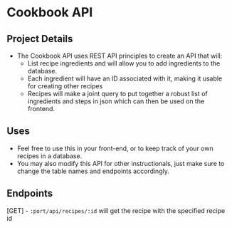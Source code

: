 # Cookbook API

## Project Details
- The Cookbook API uses REST API principles to create an API that will:
  - List recipe ingredients and will allow you to add ingredients to the database.
  - Each ingredient will have an ID associated with it, making it usable for creating other recipes
  - Recipes will make a joint query to put together a robust list of ingredients and steps in json 
    which can then be used on the frontend.
## Uses
- Feel free to use this in your front-end, or to keep track of your own recipes in a database.
- You may also modify this API for other instructionals, just make sure to change the table names and endpoints accordingly.

## Endpoints

[GET] - ```:port/api/recipes/:id``` will get the recipe with the specified recipe id
